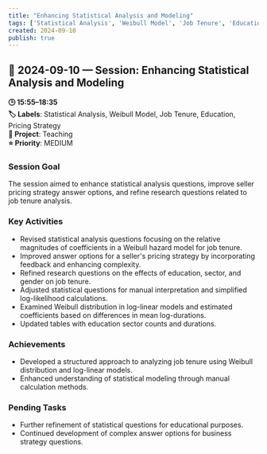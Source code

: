 ```yaml
---
title: "Enhancing Statistical Analysis and Modeling"
tags: ['Statistical Analysis', 'Weibull Model', 'Job Tenure', 'Education', 'Pricing Strategy']
created: 2024-09-10
publish: true
---
```


## 📅 2024-09-10 — Session: Enhancing Statistical Analysis and Modeling

**🕒 15:55–18:35**  
**🏷️ Labels**: Statistical Analysis, Weibull Model, Job Tenure, Education, Pricing Strategy  
**📂 Project**: Teaching  
**⭐ Priority**: MEDIUM  


### Session Goal
The session aimed to enhance statistical analysis questions, improve seller pricing strategy answer options, and refine research questions related to job tenure analysis.

### Key Activities
- Revised statistical analysis questions focusing on the relative magnitudes of coefficients in a Weibull hazard model for job tenure.
- Improved answer options for a seller's pricing strategy by incorporating feedback and enhancing complexity.
- Refined research questions on the effects of education, sector, and gender on job tenure.
- Adjusted statistical questions for manual interpretation and simplified log-likelihood calculations.
- Examined Weibull distribution in log-linear models and estimated coefficients based on differences in mean log-durations.
- Updated tables with education sector counts and durations.

### Achievements
- Developed a structured approach to analyzing job tenure using Weibull distribution and log-linear models.
- Enhanced understanding of statistical modeling through manual calculation methods.

### Pending Tasks
- Further refinement of statistical questions for educational purposes.
- Continued development of complex answer options for business strategy questions.
